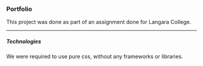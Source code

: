 ### Portfolio

This project was done as part of an assignment done for Langara College. 

--- 

##### Technologies

We were required to use pure css, without any frameworks or libraries.